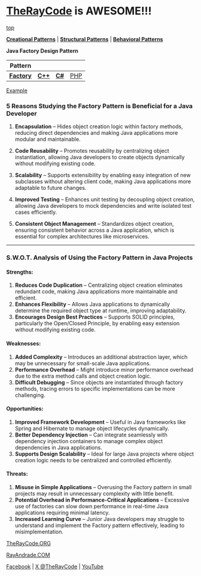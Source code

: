 # [TheRayCode](../../../README.md) is AWESOME!!!

[top](../README.md)

**[Creational Patterns](../README.md)** | **[Structural Patterns](../../Structural/README.md)** | **[Behavioral Patterns](../../Behavioral/README.md)**

**Java Factory Design Pattern**

|Pattern|   |   |   |
|---|---|---|---|
|  [**Factory**](README.md) | [**C++**](../../../CPP/Creational/Factory/README.md) | [**C#**](../../../Csharp/Creational/Factory/README.md) | [PHP](../../../PHP/Creational/Factory/README.md) |

[Example](./Show/README.md)


### **5 Reasons Studying the Factory Pattern is Beneficial for a Java Developer**  

1. **Encapsulation** – Hides object creation logic within factory methods, reducing direct dependencies and making Java applications more modular and maintainable.  

2. **Code Reusability** – Promotes reusability by centralizing object instantiation, allowing Java developers to create objects dynamically without modifying existing code.  

3. **Scalability** – Supports extensibility by enabling easy integration of new subclasses without altering client code, making Java applications more adaptable to future changes.  

4. **Improved Testing** – Enhances unit testing by decoupling object creation, allowing Java developers to mock dependencies and write isolated test cases efficiently.  

5. **Consistent Object Management** – Standardizes object creation, ensuring consistent behavior across a Java application, which is essential for complex architectures like microservices.  

---  

### **S.W.O.T. Analysis of Using the Factory Pattern in Java Projects**  

#### **Strengths:**  
1. **Reduces Code Duplication** – Centralizing object creation eliminates redundant code, making Java applications more maintainable and efficient.  
2. **Enhances Flexibility** – Allows Java applications to dynamically determine the required object type at runtime, improving adaptability.  
3. **Encourages Design Best Practices** – Supports SOLID principles, particularly the Open/Closed Principle, by enabling easy extension without modifying existing code.  

#### **Weaknesses:**  
1. **Added Complexity** – Introduces an additional abstraction layer, which may be unnecessary for small-scale Java applications.  
2. **Performance Overhead** – Might introduce minor performance overhead due to the extra method calls and object creation logic.  
3. **Difficult Debugging** – Since objects are instantiated through factory methods, tracing errors to specific implementations can be more challenging.  

#### **Opportunities:**  
1. **Improved Framework Development** – Useful in Java frameworks like Spring and Hibernate to manage object lifecycles dynamically.  
2. **Better Dependency Injection** – Can integrate seamlessly with dependency injection containers to manage complex object dependencies in Java applications.  
3. **Supports Design Scalability** – Ideal for large Java projects where object creation logic needs to be centralized and controlled efficiently.  

#### **Threats:**  
1. **Misuse in Simple Applications** – Overusing the Factory pattern in small projects may result in unnecessary complexity with little benefit.  
2. **Potential Overhead in Performance-Critical Applications** – Excessive use of factories can slow down performance in real-time Java applications requiring minimal latency.  
3. **Increased Learning Curve** – Junior Java developers may struggle to understand and implement the Factory pattern effectively, leading to misimplementation.

[TheRayCode.ORG](https://www.TheRayCode.org)

[RayAndrade.COM](https://www.RayAndrade.com)

[Facebook](https://www.facebook.com/TheRayCode/) | [X @TheRayCode](https://www.x.com/TheRayCode/) | [YouTube](https://www.youtube.com/TheRayCode/)


